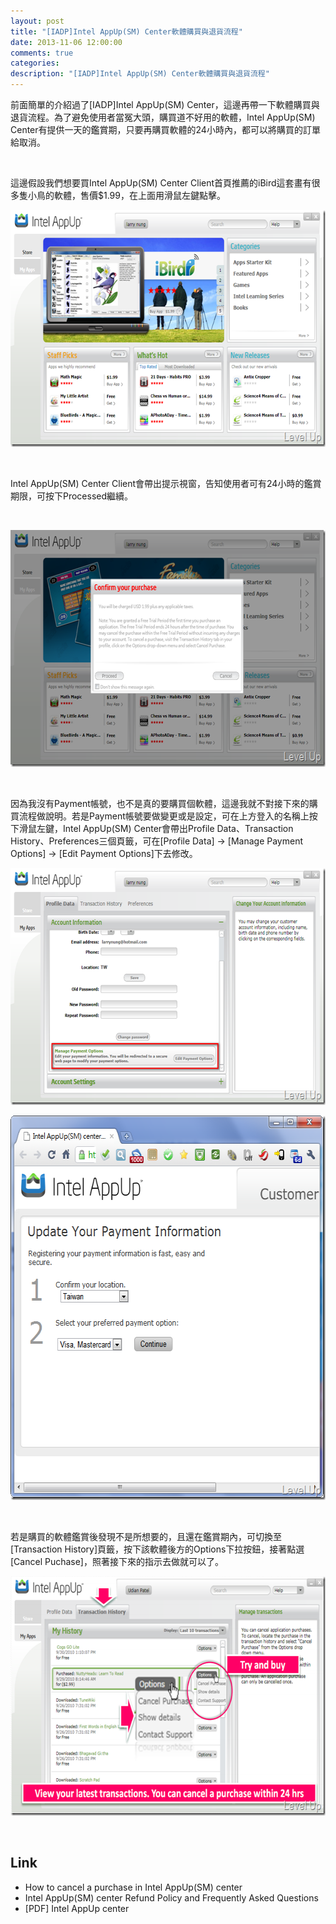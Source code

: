 ```yaml
---
layout: post
title: "[IADP]Intel AppUp(SM) Center軟體購買與退貨流程"
date: 2013-11-06 12:00:00
comments: true
categories: 
description: "[IADP]Intel AppUp(SM) Center軟體購買與退貨流程"
---
```

<p>
	前面簡單的介紹過了[IADP]Intel AppUp(SM) Center，這邊再帶一下軟體購買與退貨流程。為了避免使用者當冤大頭，購買道不好用的軟體，Intel AppUp(SM) Center有提供一天的鑑賞期，只要再購買軟體的24小時內，都可以將購買的訂單給取消。</p>
<p>
	 </p>
<p>
	這邊假設我們想要買Intel AppUp(SM) Center Client首頁推薦的iBird這套畫有很多隻小鳥的軟體，售價$1.99，在上面用滑鼠左鍵點擊。</p>
<p>
	<img alt="image" border="0" height="379" src="\images\posts\8b9d64ef-0290-465f-a0c1-df408edc9f37\image_thumb.png" style="border-bottom: 0px; border-left: 0px; border-top: 0px; border-right: 0px" width="644" /></p>
<p>
	 </p>
<p>
	Intel AppUp(SM) Center Client會帶出提示視窗，告知使用者可有24小時的鑑賞期限，可按下Processed繼續。</p>
<p>
	 </p>
<p>
	<img alt="image" border="0" height="379" src="\images\posts\8b9d64ef-0290-465f-a0c1-df408edc9f37\image_thumb_2.png" style="border-bottom: 0px; border-left: 0px; border-top: 0px; border-right: 0px" width="644" /></p>
<p>
	 </p>
<p>
	因為我沒有Payment帳號，也不是真的要購買個軟體，這邊我就不對接下來的購買流程做說明。若是Payment帳號要做變更或是設定，可在上方登入的名稱上按下滑鼠左鍵，Intel AppUp(SM) Center會帶出Profile Data、Transaction History、Preferences三個頁籤，可在[Profile Data] → [Manage Payment Options] → [Edit Payment Options]下去修改。</p>
<p>
	<img alt="image" border="0" height="379" src="\images\posts\8b9d64ef-0290-465f-a0c1-df408edc9f37\image_thumb_6.png" style="border-bottom: 0px; border-left: 0px; border-top: 0px; border-right: 0px" width="644" /></p>
<p>
	<img alt="image" border="0" height="615" src="\images\posts\8b9d64ef-0290-465f-a0c1-df408edc9f37\image_thumb_7.png" style="border-bottom: 0px; border-left: 0px; border-top: 0px; border-right: 0px" width="616" /></p>
<p>
	 </p>
<p>
	若是購買的軟體鑑賞後發現不是所想要的，且還在鑑賞期內，可切換至[Transaction History]頁籤，按下該軟體後方的Options下拉按鈕，接著點選[Cancel Puchase]，照著接下來的指示去做就可以了。</p>
<p>
	<img alt="image" border="0" height="383" src="\images\posts\8b9d64ef-0290-465f-a0c1-df408edc9f37\image_thumb_5.png" style="border-bottom: 0px; border-left: 0px; border-top: 0px; border-right: 0px" width="644" /></p>
<p>
	 </p>
<h2>
	Link</h2>
<ul>
	<li>
		How to cancel a purchase in Intel AppUp(SM) center</li>
	<li>
		Intel AppUp(SM) center Refund Policy and Frequently Asked Questions</li>
	<li>
		[PDF] Intel AppUp center</li>
</ul>
